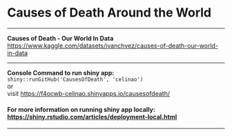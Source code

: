 # Causes of Death Around the World

---

**Causes of Death - Our World In Data**
https://www.kaggle.com/datasets/ivanchvez/causes-of-death-our-world-in-data

---
**Console Command to run shiny app:**  
 `shiny::runGitHub('CausesOfDeath', 'celinao')`  
 or  
 visit https://f4ocwb-celinao.shinyapps.io/causesofdeath/ 
 
#### For more information on running shiny app locally: https://shiny.rstudio.com/articles/deployment-local.html  
 --- 
